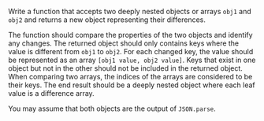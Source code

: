 Write a function that accepts two deeply nested objects or arrays `obj1` and `obj2` and returns a new object representing their differences.

The function should compare the properties of the two objects and identify any changes. The returned object should only contains keys where the value is different from `obj1` to `obj2`. For each changed key, the value should be represented as an array `[obj1 value, obj2 value]`. Keys that exist in one object but not in the other should not be included in the returned object. When comparing two arrays, the indices of the arrays are considered to be their keys. The end result should be a deeply nested object where each leaf value is a difference array.

You may assume that both objects are the output of `JSON.parse`.